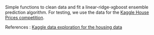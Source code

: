 Simple functions to clean data and fit a linear-ridge-xgboost ensemble prediction algorithm. For testing, we use the data for the [Kaggle House Prices competition](https://www.kaggle.com/c/house-prices-advanced-regression-techniques).

References :
[Kaggle data exploration for the housing data](https://www.kaggle.com/pmarcelino/comprehensive-data-exploration-with-python)
